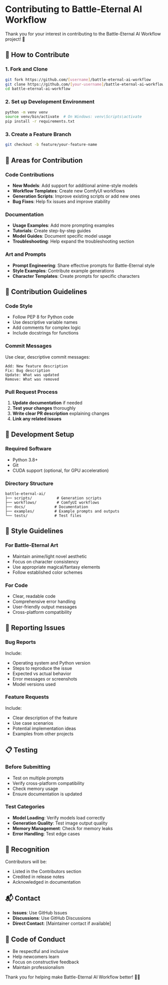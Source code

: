 # Contributing to Battle-Eternal AI Workflow

Thank you for your interest in contributing to the Battle-Eternal AI Workflow project! 🎨

## 🤝 How to Contribute

### 1. Fork and Clone
```bash
git fork https://github.com/[username]/battle-eternal-ai-workflow
git clone https://github.com/[your-username]/battle-eternal-ai-workflow
cd battle-eternal-ai-workflow
```

### 2. Set up Development Environment
```bash
python -m venv venv
source venv/bin/activate  # On Windows: venv\Scripts\activate
pip install -r requirements.txt
```

### 3. Create a Feature Branch
```bash
git checkout -b feature/your-feature-name
```

## 🎯 Areas for Contribution

### Code Contributions
- **New Models**: Add support for additional anime-style models
- **Workflow Templates**: Create new ComfyUI workflows
- **Generation Scripts**: Improve existing scripts or add new ones
- **Bug Fixes**: Help fix issues and improve stability

### Documentation
- **Usage Examples**: Add more prompting examples
- **Tutorials**: Create step-by-step guides
- **Model Guides**: Document specific model usage
- **Troubleshooting**: Help expand the troubleshooting section

### Art and Prompts
- **Prompt Engineering**: Share effective prompts for Battle-Eternal style
- **Style Examples**: Contribute example generations
- **Character Templates**: Create prompts for specific characters

## 📝 Contribution Guidelines

### Code Style
- Follow PEP 8 for Python code
- Use descriptive variable names
- Add comments for complex logic
- Include docstrings for functions

### Commit Messages
Use clear, descriptive commit messages:
```
Add: New feature description
Fix: Bug description
Update: What was updated
Remove: What was removed
```

### Pull Request Process
1. **Update documentation** if needed
2. **Test your changes** thoroughly
3. **Write clear PR description** explaining changes
4. **Link any related issues**

## 🚀 Development Setup

### Required Software
- Python 3.8+
- Git
- CUDA support (optional, for GPU acceleration)

### Directory Structure
```
battle-eternal-ai/
├── scripts/           # Generation scripts
├── workflows/         # ComfyUI workflows  
├── docs/             # Documentation
├── examples/         # Example prompts and outputs
└── tests/            # Test files
```

## 🎨 Style Guidelines

### For Battle-Eternal Art
- Maintain anime/light novel aesthetic
- Focus on character consistency
- Use appropriate magical/fantasy elements
- Follow established color schemes

### For Code
- Clear, readable code
- Comprehensive error handling
- User-friendly output messages
- Cross-platform compatibility

## 🐛 Reporting Issues

### Bug Reports
Include:
- Operating system and Python version
- Steps to reproduce the issue
- Expected vs actual behavior
- Error messages or screenshots
- Model versions used

### Feature Requests
Include:
- Clear description of the feature
- Use case scenarios
- Potential implementation ideas
- Examples from other projects

## 📋 Testing

### Before Submitting
- Test on multiple prompts
- Verify cross-platform compatibility
- Check memory usage
- Ensure documentation is updated

### Test Categories
- **Model Loading**: Verify models load correctly
- **Generation Quality**: Test image output quality
- **Memory Management**: Check for memory leaks
- **Error Handling**: Test edge cases

## 🌟 Recognition

Contributors will be:
- Listed in the Contributors section
- Credited in release notes
- Acknowledged in documentation

## 📬 Contact

- **Issues**: Use GitHub Issues
- **Discussions**: Use GitHub Discussions
- **Direct Contact**: [Maintainer contact if available]

## 📜 Code of Conduct

- Be respectful and inclusive
- Help newcomers learn
- Focus on constructive feedback
- Maintain professionalism

Thank you for helping make Battle-Eternal AI Workflow better! 🎨✨
